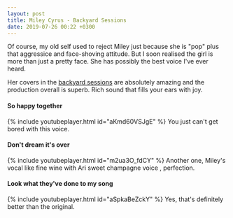```yaml
---
layout: post
title: Miley Cyrus - Backyard Sessions
date: 2019-07-26 00:22 +0300
---
```


Of course, my old self used to reject Miley just because she is "pop" plus that aggressice and face-shoving attitude. But I soon realised the girl is more than just a pretty face. She has possibly the best voice I've ever heard.

Her covers in the [backyard sessions](https://en.wikipedia.org/wiki/Backyard_Sessions) are absolutely amazing and the production overall is superb. Rich sound that fills your ears with joy.

#### So happy together

{% include youtubeplayer.html id="aKmd60VSJgE" %}
You just can't get bored with this voice.


#### Don't dream it's over

{% include youtubeplayer.html id="m2ua3O_fdCY" %}
Another one, Miley's vocal like fine wine with Ari sweet champagne voice , perfection.


#### Look what they've done to my song

{% include youtubeplayer.html id="aSpkaBeZckY" %}
Yes, that's definitely better than the original.
